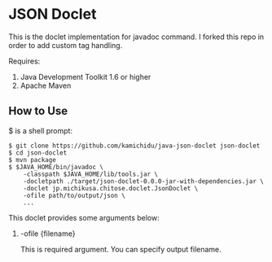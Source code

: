 JSON Doclet
====================================================================================================
This is the doclet implementation for javadoc command.
I forked this repo in order to add custom tag handling.

Requires:

1. Java Development Toolkit 1.6 or higher
1. Apache Maven

How to Use
----------------------------------------------------------------------------------------------------
$ is a shell prompt:
```sh:
$ git clone https://github.com/kamichidu/java-json-doclet json-doclet
$ cd json-doclet
$ mvn package
$ $JAVA_HOME/bin/javadoc \
    -classpath $JAVA_HOME/lib/tools.jar \
    -docletpath ./target/json-doclet-0.0.0-jar-with-dependencies.jar \
    -doclet jp.michikusa.chitose.doclet.JsonDoclet \
    -ofile path/to/output/json \
    ...
```

This doclet provides some arguments below:

1. -ofile {filename}

    This is required argument.
    You can specify output filename.
